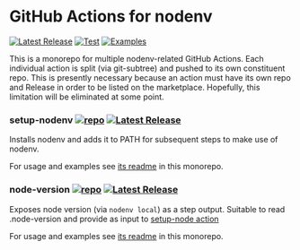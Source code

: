 # GitHub Actions for nodenv

[![Latest Release](https://img.shields.io/github/v/release/nodenv/actions?logo=github&sort=semver)](https://github.com/nodenv/actions/releases/latest)
[![Test](https://img.shields.io/github/workflow/status/nodenv/actions/Test?label=tests&logo=github)](https://github.com/nodenv/actions/actions?query=workflow%3ATest)
[![Examples](https://img.shields.io/github/workflow/status/nodenv/actions/Examples?color=orange&label=examples&logo=github)](https://github.com/nodenv/actions/actions?query=workflow%3AExamples)

This is a monorepo for multiple nodenv-related GitHub Actions.
Each individual action is split (via git-subtree) and pushed to its own constituent repo.
This is presently necessary because an action must have its own repo and Release in order to be listed on the marketplace.
Hopefully, this limitation will be eliminated at some point.

### setup-nodenv [![repo](https://img.shields.io/badge/repo--lightgrey?style=social&logo=github)](https://github.com/nodenv/actions-setup-nodenv) [![Latest Release](https://img.shields.io/github/v/release/nodenv/actions-setup-nodenv?logo=github&sort=semver)](https://github.com/nodenv/actions-setup-nodenv/releases/latest)

Installs nodenv and adds it to PATH for subsequent steps to make use of nodenv.
    
For usage and examples see [its readme](setup-nodenv) in this monorepo.

### node-version [![repo](https://img.shields.io/badge/repo--lightgrey?style=social&logo=github)](https://github.com/nodenv/actions-node-version) [![Latest Release](https://img.shields.io/github/v/release/nodenv/actions-node-version?logo=github&sort=semver)](https://github.com/nodenv/actions-node-version/releases/latest)

Exposes node version (via `nodenv local`) as a step output. Suitable to read .node-version and provide as input to [setup-node action](https://github.com/actions/setup-node)
    
For usage and examples see [its readme](node-version) in this monorepo.
